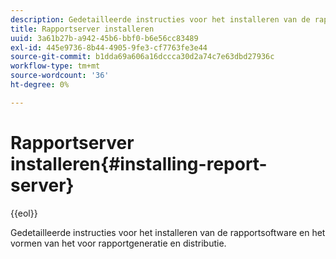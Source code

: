 ```yaml
---
description: Gedetailleerde instructies voor het installeren van de rapportsoftware en het vormen van het voor rapportgeneratie en distributie.
title: Rapportserver installeren
uuid: 3a61b27b-a942-45b6-bbf0-b6e56cc83489
exl-id: 445e9736-8b44-4905-9fe3-cf7763fe3e44
source-git-commit: b1dda69a606a16dccca30d2a74c7e63dbd27936c
workflow-type: tm+mt
source-wordcount: '36'
ht-degree: 0%

---
```


# Rapportserver installeren{#installing-report-server}

{{eol}}

Gedetailleerde instructies voor het installeren van de rapportsoftware en het vormen van het voor rapportgeneratie en distributie.
